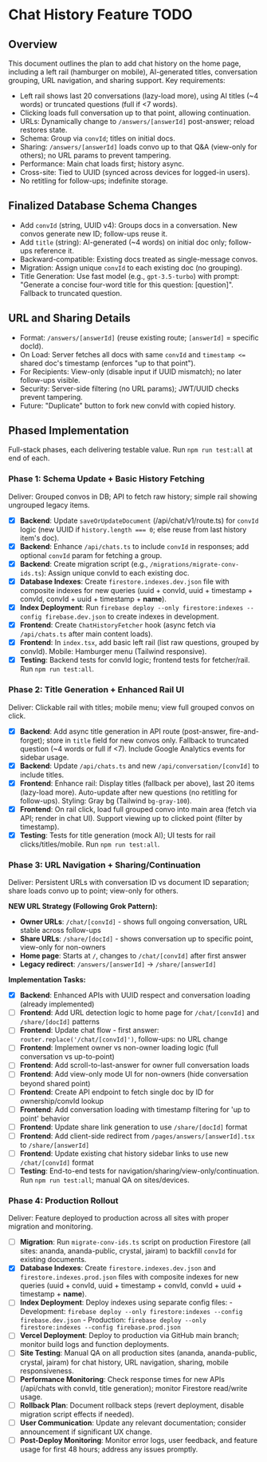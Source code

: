 # Chat History Feature TODO

## Overview

This document outlines the plan to add chat history on the home page, including a left rail (hamburger on mobile),
AI-generated titles, conversation grouping, URL navigation, and sharing support. Key requirements:

- Left rail shows last 20 conversations (lazy-load more), using AI titles (~4 words) or truncated questions (full if <7
  words).
- Clicking loads full conversation up to that point, allowing continuation.
- URLs: Dynamically change to `/answers/[answerId]` post-answer; reload restores state.
- Schema: Group via `convId`; titles on initial docs.
- Sharing: `/answers/[answerId]` loads convo up to that Q&A (view-only for others); no URL params to prevent tampering.
- Performance: Main chat loads first; history async.
- Cross-site: Tied to UUID (synced across devices for logged-in users).
- No retitling for follow-ups; indefinite storage.

## Finalized Database Schema Changes

- Add `convId` (string, UUID v4): Groups docs in a conversation. New convos generate new ID; follow-ups reuse it.
- Add `title` (string): AI-generated (~4 words) on initial doc only; follow-ups reference it.
- Backward-compatible: Existing docs treated as single-message convos.
- Migration: Assign unique `convId` to each existing doc (no grouping).
- Title Generation: Use fast model (e.g., `gpt-3.5-turbo`) with prompt: "Generate a concise four-word title for this
  question: [question]". Fallback to truncated question.

## URL and Sharing Details

- Format: `/answers/[answerId]` (reuse existing route; `[answerId]` = specific docId).
- On Load: Server fetches all docs with same `convId` and `timestamp <=` shared doc's timestamp (enforces "up to that
  point").
- For Recipients: View-only (disable input if UUID mismatch); no later follow-ups visible.
- Security: Server-side filtering (no URL params); JWT/UUID checks prevent tampering.
- Future: "Duplicate" button to fork new convId with copied history.

## Phased Implementation

Full-stack phases, each delivering testable value. Run `npm run test:all` at end of each.

### Phase 1: Schema Update + Basic History Fetching

Deliver: Grouped convos in DB; API to fetch raw history; simple rail showing ungrouped legacy items.

- [x] **Backend**: Update `saveOrUpdateDocument` (/api/chat/v1/route.ts) for `convId` logic (new UUID if
      `history.length === 0`; else reuse from last history item's doc).
- [x] **Backend**: Enhance `/api/chats.ts` to include `convId` in responses; add optional `convId` param for fetching a
      group.
- [x] **Backend**: Create migration script (e.g., `/migrations/migrate-conv-ids.ts`): Assign unique convId to each
      existing doc.
- [x] **Database Indexes**: Create `firestore.indexes.dev.json` file with composite indexes for new queries (uuid +
      convId, uuid + timestamp + convId, convId + uuid + timestamp + **name**).
- [x] **Index Deployment**: Run `firebase deploy --only firestore:indexes --config firebase.dev.json` to create indexes
      in development.
- [x] **Frontend**: Create `ChatHistoryFetcher` hook (async fetch via `/api/chats.ts` after main content loads).
- [x] **Frontend**: In `index.tsx`, add basic left rail (list raw questions, grouped by convId). Mobile: Hamburger menu
      (Tailwind responsive).
- [x] **Testing**: Backend tests for convId logic; frontend tests for fetcher/rail. Run `npm run test:all`.

### Phase 2: Title Generation + Enhanced Rail UI

Deliver: Clickable rail with titles; mobile menu; view full grouped convos on click.

- [x] **Backend**: Add async title generation in API route (post-answer, fire-and-forget); store in `title` field for
      new convos only. Fallback to truncated question (~4 words or full if <7). Include Google Analytics events for
      sidebar usage.
- [x] **Backend**: Update `/api/chats.ts` and new `/api/conversation/[convId]` to include titles.
- [x] **Frontend**: Enhance rail: Display titles (fallback per above), last 20 items (lazy-load more). Auto-update after
      new questions (no retitling for follow-ups). Styling: Gray bg (Tailwind `bg-gray-100`).
- [x] **Frontend**: On rail click, load full grouped convo into main area (fetch via API; render in chat UI). Support
      viewing up to clicked point (filter by timestamp).
- [x] **Testing**: Tests for title generation (mock AI); UI tests for rail clicks/titles/mobile. Run `npm run test:all`.

### Phase 3: URL Navigation + Sharing/Continuation

Deliver: Persistent URLs with conversation ID vs document ID separation; share loads convo up to point; view-only for
others.

**NEW URL Strategy (Following Grok Pattern):**

- **Owner URLs**: `/chat/[convId]` - shows full ongoing conversation, URL stable across follow-ups
- **Share URLs**: `/share/[docId]` - shows conversation up to specific point, view-only for non-owners
- **Home page**: Starts at `/`, changes to `/chat/[convId]` after first answer
- **Legacy redirect**: `/answers/[answerId]` → `/share/[answerId]`

**Implementation Tasks:**

- [x] **Backend**: Enhanced APIs with UUID respect and conversation loading (already implemented)
- [ ] **Frontend**: Add URL detection logic to home page for `/chat/[convId]` and `/share/[docId]` patterns
- [ ] **Frontend**: Update chat flow - first answer: `router.replace('/chat/[convId]')`, follow-ups: no URL change
- [ ] **Frontend**: Implement owner vs non-owner loading logic (full conversation vs up-to-point)
- [ ] **Frontend**: Add scroll-to-last-answer for owner full conversation loads
- [ ] **Frontend**: Add view-only mode UI for non-owners (hide conversation beyond shared point)
- [ ] **Frontend**: Create API endpoint to fetch single doc by ID for ownership/convId lookup
- [ ] **Frontend**: Add conversation loading with timestamp filtering for 'up to point' behavior
- [ ] **Frontend**: Update share link generation to use `/share/[docId]` format
- [ ] **Frontend**: Add client-side redirect from `/pages/answers/[answerId].tsx` to `/share/[answerId]`
- [ ] **Frontend**: Update existing chat history sidebar links to use new `/chat/[convId]` format
- [ ] **Testing**: End-to-end tests for navigation/sharing/view-only/continuation. Run `npm run test:all`; manual QA on
      sites/devices.

### Phase 4: Production Rollout

Deliver: Feature deployed to production across all sites with proper migration and monitoring.

- [ ] **Migration**: Run `migrate-conv-ids.ts` script on production Firestore (all sites: ananda, ananda-public,
      crystal, jairam) to backfill `convId` for existing documents.
- [x] **Database Indexes**: Create `firestore.indexes.dev.json` and `firestore.indexes.prod.json` files with composite
      indexes for new queries (uuid + convId, uuid + timestamp + convId, convId + uuid + timestamp + **name**).
- [ ] **Index Deployment**: Deploy indexes using separate config files: - Development:
      `firebase deploy --only firestore:indexes --config firebase.dev.json` - Production:
      `firebase deploy --only firestore:indexes --config firebase.prod.json`
- [ ] **Vercel Deployment**: Deploy to production via GitHub main branch; monitor build logs and function deployments.
- [ ] **Site Testing**: Manual QA on all production sites (ananda, ananda-public, crystal, jairam) for chat history, URL
      navigation, sharing, mobile responsiveness.
- [ ] **Performance Monitoring**: Check response times for new APIs (/api/chats with convId, title generation); monitor
      Firestore read/write usage.
- [ ] **Rollback Plan**: Document rollback steps (revert deployment, disable migration script effects if needed).
- [ ] **User Communication**: Update any relevant documentation; consider announcement if significant UX change.
- [ ] **Post-Deploy Monitoring**: Monitor error logs, user feedback, and feature usage for first 48 hours; address any
      issues promptly.
